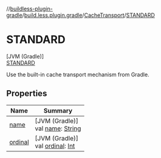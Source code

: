 //[buildless-plugin-gradle](../../../../index.md)/[build.less.plugin.gradle](../../index.md)/[CacheTransport](../index.md)/[STANDARD](index.md)

# STANDARD

[JVM (Gradle)]\
[STANDARD](index.md)

Use the built-in cache transport mechanism from Gradle.

## Properties

| Name | Summary |
|---|---|
| [name](index.md#-372974862%2FProperties%2F73423754) | [JVM (Gradle)]<br>val [name](index.md#-372974862%2FProperties%2F73423754): [String](https://kotlinlang.org/api/latest/jvm/stdlib/kotlin/-string/index.html) |
| [ordinal](index.md#-739389684%2FProperties%2F73423754) | [JVM (Gradle)]<br>val [ordinal](index.md#-739389684%2FProperties%2F73423754): [Int](https://kotlinlang.org/api/latest/jvm/stdlib/kotlin/-int/index.html) |
